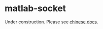 # matlab-socket

<p class="warning">

Under construction. Please see [chinese docs](/#/zh-Hans/matlab-socket).

</p>
